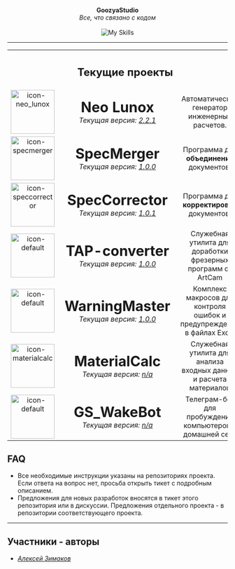 <p align="center">
  <strong>GoozyaStudio</strong><br>
  <em>Все, что связано с кодом</em><br><br>
<img src="https://skillicons.dev/icons?i=pycharm,python,github,vscode,qt,html,css,js&perline=4" alt="My Skills">
</p>

---

<table align="center">
    <tr><td colspan="3"><div align="center"><h2>Текущие проекты</h2></div></td></tr>
  <tr align="center">
    <td>
      <img src="../icon-neo_lunox.ico" width="100" alt="icon-neo_lunox">
    </td>
    <td style="vertical-align: middle; padding-left: 15px;">
      <h1 style="margin: 0;">Neo Lunox</h1>
      <p style="margin: 0;">
<em>Текущая версия: <a  target="_blank" href="https://github.com/GoozyaStudio/Neo-Lunox/releases">2.2.1</a></em>
      </p>
    </td>
    <td style="vertical-align: middle; padding-left: 15px;">
        Автоматический генератор<br>
        инженерных расчетов.
    </td>
  </tr>
  <tr align="center">
    <td>
      <img src="../icon-specmerger.ico" width="100" alt="icon-specmerger">
    </td>
    <td style="vertical-align: middle; padding-left: 15px;">
      <h1 style="margin: 0;">SpecMerger</h1>
            <p style="margin: 0;">
<em>Текущая версия: <a target="_blank" href="https://github.com/GoozyaStudio/SpecMerger/releases">1.0.0</a></em>
      </p>
    </td>
    <td style="vertical-align: middle; padding-left: 15px;">
        Программа для <b>объединения</b><br>
        документов.
    </td>
  </tr>
  <tr align="center">
    <td>
      <img src="../icon-speccorrector.ico" width="100" alt="icon-speccorrector">
    </td>
    <td style="vertical-align: middle; padding-left: 15px;">
      <h1 style="margin: 0;">SpecCorrector</h1>
      <p style="margin: 0;">
<em>Текущая версия: <a target="_blank" href="https://github.com/GoozyaStudio/SpecCorrector/releases">1.0.1</a></em>
      </p>
    </td>
    <td style="vertical-align: middle; padding-left: 15px;">
        Программа для <b>корректировки</b><br>
        документов.
    </td>
  </tr>
  <tr align="center">
    <td>
      <img src="../icon-default.ico" width="100" alt="icon-default">
    </td>
    <td style="vertical-align: middle; padding-left: 15px;">
      <h1 style="margin: 0;">TAP-converter</h1>
      <p style="margin: 0;">
<em>Текущая версия: <a target="_blank" href="https://github.com/GoozyaStudio/TAP-converter/releases">1.0.0</a></em>
      </p>
    </td>
    <td style="vertical-align: middle; padding-left: 15px;">
        Служебная утилита для доработки<br>
        фрезерных программ от ArtCam
    </td>
  </tr>
  <tr align="center">
    <td>
      <img src="../icon-default.ico" width="100" alt="icon-default">
    </td>
    <td style="vertical-align: middle; padding-left: 15px;">
      <h1 style="margin: 0;">WarningMaster</h1>
      <p style="margin: 0;">
<em>Текущая версия: <a target="_blank" href="https://github.com/GoozyaStudio/WarningMaster/releases">1.0.0</a></em>
      </p>
    </td>
    <td style="vertical-align: middle; padding-left: 15px;">
        Комплекс макросов для контроля<br>
        ошибок и предупреждений в файлах Excel
    </td>
  </tr>
    <tr align="center">
    <td>
      <img src="../icon-materialcalc.ico" width="100" alt="icon-materialcalc">
    </td>
    <td style="vertical-align: middle; padding-left: 15px;">
      <h1 style="margin: 0;">MaterialCalc</h1>
      <p style="margin: 0;">
<em>Текущая версия: <a target="_blank" href="https://github.com/GoozyaStudio/MaterialCalc/releases">n/a</a></em>
      </p>
    </td>
    <td style="vertical-align: middle; padding-left: 15px;">
        Служебная утилита для анализа<br>входных данных и расчета материалов
    </td>
  </tr>
    </tr>
    <tr align="center">
    <td>
      <img src="../icon-default.ico" width="100" alt="icon-default">
    </td>
    <td style="vertical-align: middle; padding-left: 15px;">
      <h1 style="margin: 0;">GS_WakeBot</h1>
      <p style="margin: 0;">
<em>Текущая версия: <a target="_blank" href="https://github.com/GoozyaGod/GS_WakeBot">n/a</a></em>
      </p>
    </td>
    <td style="vertical-align: middle; padding-left: 15px;">
        Телеграм-бот для пробуждения<br>компьютеров в домашней сети
    </td>
  </tr>
</table>

## FAQ

- Все необходимые инструкции указаны на репозиториях проекта.
Если ответа на вопрос нет, просьба открыть тикет с подробным описанием.
- Предложения для новых разработок вносятся в тикет этого репозитория или в дискуссии.
Предложения отдельного проекта - в репозитории соответствующего проекта.

---

## Участники - авторы

- [_Алексей Зимаков_](https://github.com/GoozyaGod)
